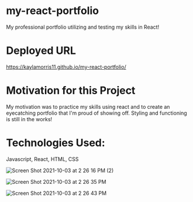 # my-react-portfolio
My professional portfolio utilizing and testing my skills in React!
# Deployed URL
https://kaylamorris11.github.io/my-react-portfolio/
# Motivation for this Project
My motivation was to practice my skills using react and to create an eyecatching portfolio that I'm proud of showing off. Styling and functioning is still in the works!
# Technologies Used:
Javascript, React, HTML, CSS

![Screen Shot 2021-10-03 at 2 26 16 PM (2)](https://user-images.githubusercontent.com/78561316/135945293-eb1af859-ba99-4ad1-92b8-b18cdd064732.png)

![Screen Shot 2021-10-03 at 2 26 35 PM](https://user-images.githubusercontent.com/78561316/135945256-bea1fd6e-5d02-4f0b-9080-df7e1d3a2c60.png)

![Screen Shot 2021-10-03 at 2 26 43 PM](https://user-images.githubusercontent.com/78561316/135945332-ef75d34d-40b1-4ae1-94dd-e9ed1f83162e.png)

